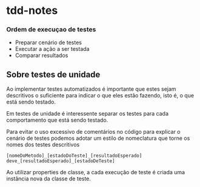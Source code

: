 # tdd-notes

### Ordem de execuçao de testes

- Preparar cenário de testes
- Executar a ação a ser testada
- Comparar resultados


## Sobre testes de unidade

Ao implementar testes automatizados é importante que estes sejam descritivos o suficiente para indicar o que eles estão fazendo, isto é, o que está sendo testado.

Em testes de unidade é interessente separar os testes para cada comportamento que está sendo testado.

Para evitar o uso excessivo de comentários no código para explicar o cenário de testes podemos adotar um estilo de nomeclatura que torne os nomes dos testes descritivos

```
[nomeDoMetodo]_[estadoDoTeste]_[resultadoEsperado]
deve_[resultadoEsperado]_[estadoDeTeste]
```

Ao utilizar properties de classe, a cada execução de teste é criada uma instância nova da classe de teste.
